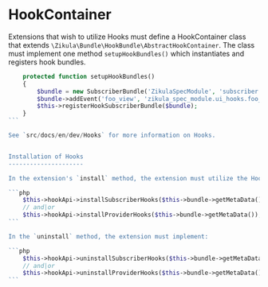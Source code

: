 HookContainer
=============

Extensions that wish to utilize Hooks must define a HookContainer class that extends 
`\Zikula\Bundle\HookBundle\AbstractHookContainer`. The class must implement one method `setupHookBundles()` which
instantiates and registers hook bundles.

````php
    protected function setupHookBundles()
    {
        $bundle = new SubscriberBundle('ZikulaSpecModule', 'subscriber.user.ui_hooks.view.content', 'ui_hooks', $this->__('Foo'));
        $bundle->addEvent('foo_view', 'zikula_spec_module.ui_hooks.foo_view');
        $this->registerHookSubscriberBundle($bundle);
    }
```

See `src/docs/en/dev/Hooks` for more information on Hooks.


Installation of Hooks
---------------------

In the extension's `install` method, the extension must utilize the HookApi like so:

```php
    $this->hookApi->installSubscriberHooks($this->bundle->getMetaData());
    // and|or
    $this->hookApi->installProviderHooks($this->bundle->getMetaData());
```

In the `uninstall` method, the extension must implement:

```php
    $this->hookApi->uninstallSubscriberHooks($this->bundle->getMetaData());
    // and|or
    $this->hookApi->uninstallProviderHooks($this->bundle->getMetaData());
```
